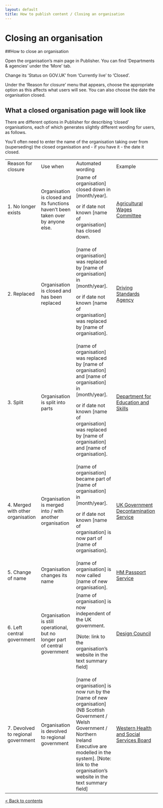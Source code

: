 ```yaml
---
layout: default
title: How to publish content / Closing an organisation
---
```


# Closing an organisation

##How to close an organisation

Open the organisation’s main page in Publisher. You can find ‘Departments & agencies’ under the ‘More’ tab.

Change its ‘Status on GOV.UK’ from ‘Currently live’ to ‘Closed’. 

Under the ‘Reason for closure’ menu that appears, choose the appropriate option as this affects what users will see. You can also choose the date the organisation closed.

## What a closed organisation page will look like

There are different options in Publisher for describing ‘closed’ organisations, each of which generates slightly different wording for users, as follows.

You’ll often need to enter the name of the organisation taking over from (superseding) the closed organisation and - if you have it - the date it closed.

<table>
  <tr>
    <td>Reason for closure</td>
    <td>Use when</td>
    <td>Automated wording</td>
    <td>Example</td>
  </tr>
  <tr>
    <td>1. No longer exists</td>
    <td>Organisation is closed and its functions haven’t been taken over by anyone else.
</td>
    <td>[name of organisation] closed down in [month/year].

or if date not known
[name of organisation] has closed down.</td>
    <td><a href="https://www.gov.uk/government/organisations/agricultural-wages-committee-x13%20">Agricultural Wages Committee</a></td>
  </tr>
  <tr>
    <td>2. Replaced</td>
    <td>Organisation is closed and has been replaced</td>
    <td>[name of organisation] was replaced by [name of organisation] in [month/year].

or if date not known
[name of organisation] was replaced by [name of organisation].</td>
    <td><a href="https://www.gov.uk/government/organisations/driving-standards-agency%20">Driving Standards Agency</a></td>
  </tr>
  <tr>
    <td>3. Split</td>
    <td>Organisation is split into parts</td>
    <td>[name of organisation] was replaced by [name of organisation] and [name of organisation] in [month/year].

or if date not known
[name of organisation] was replaced by [name of organisation] and [name of organisation].</td>
    <td><a href="https://www.gov.uk/government/organisations/department-for-education-and-skills">Department for Education and Skills</a></td>
  </tr>
  <tr>
    <td>4. Merged with other organisation</td>
    <td>Organisation is merged into / with another organisation</td>
    <td>[name of organisation] became part of [name of organisation] in [month/year].

or if date not known
[name of organisation] is now part of [name of organisation].</td>
    <td><a href="https://www.gov.uk/government/organisations/uk-government-decontamination-service%20">UK Government Decontamination Service</a></td>
  </tr>
  <tr>
    <td>5. Change of name</td>
    <td>Organisation changes its name</td>
    <td>[name of organisation] is now called [name of new organisation].</td>
    <td><a href="https://www.gov.uk/government/organisations/hm-passport-office">HM Passport Service</a></td>
  </tr>
  <tr>
    <td>6. Left central government</td>
    <td>Organisation is still operational, but no longer part of central government</td>
    <td>[name of organisation] is now independent of the UK government.

[Note: link to the organisation’s website in the text summary field]</td>
    <td><a href="https://www.gov.uk/government/organisations/design-council%20">Design Council</a></td>
  </tr>
  <tr>
    <td>7. Devolved to regional government</td>
    <td>Organisation is devolved to regional government</td>
    <td>[name of organisation] is now run by the [name of new organisation] 
(NB Scottish Government / Welsh Government / Northern Ireland Executive are modelled in the system].
[Note: link to the organisation’s website in the text summary field]</td>
    <td><a href="https://www.gov.uk/government/organisations/western-health-and-social-services-board">Western Health and Social Services Board</a></td>
  </tr>
</table>

[< Back to contents](http://alphagov.github.io/inside-government-admin-guide/)



	
